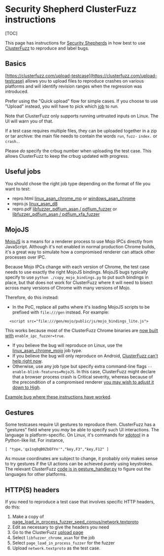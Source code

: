 # Security Shepherd ClusterFuzz instructions

[TOC]

This page has instructions for [Security Shepherds](shepherd.md) in how best to use
[ClusterFuzz](https://clusterfuzz.com) to reproduce and label bugs.

## Basics

[https://clusterfuzz.com/upload-testcase](https://clusterfuzz.com/upload-testcase)
allows you to upload files to reproduce crashes on various platforms and will
identify revision ranges when the regression was introduced.

Prefer using the "Quick upload" flow for simple cases. If you choose to use
"Upload" instead, you will have to pick which [job](#useful-jobs) to run.

Note that ClusterFuzz only supports running untrusted inputs on Linux. The UI
will warn you of that.

If a test case requires multiple files, they can be uploaded together in a zip
or tar archive: the main file needs to contain the words `run`, `fuzz-` `index.`
or `crash.`.

Please *do* specify the crbug number when uploading the test case. This allows
ClusterFuzz to keep the crbug updated with progress.

## Useful jobs

You should chose the right job type depending on the format of file you want to
test:

* repro.html [linux_asan_chrome_mp](https://clusterfuzz.com/upload-testcase?upload=true&job=linux_asan_chrome_mp)
  or [windows_asan_chrome](https://clusterfuzz.com/upload-testcase?upload=true&job=windows_asan_chrome)
* repro.js [linux_asan_d8](https://clusterfuzz.com/upload-testcase?upload=true&job=linux_asan_d8)
* repro.pdf [libfuzzer_pdfium_asan / pdfium_fuzzer](https://clusterfuzz.com/upload-testcase?upload=true&job=libfuzzer_pdfium_asan&target=pdfium_fuzzer)
  or [libfuzzer_pdfium_asan / pdfium_xfa_fuzzer](https://clusterfuzz.com/upload-testcase?upload=true&job=libfuzzer_pdfium_asan&target=pdfium_xfa_fuzzer)

## MojoJS

[MojoJS](../../mojo/public/js/README.md) is a means for a renderer process to use
Mojo IPCs directly from JavaScript. Although it's not enabled in normal production
Chrome builds, it's a great way to simulate how a compromised renderer can attack
other processes over IPC.

Because Mojo IPCs change with each version of Chrome, the test case needs to
use exactly the right MojoJS bindings. MojoJS bugs typically specify to use
`python ./copy_mojo_bindings.py` to put such bindings in place, but that does not
work for ClusterFuzz where it will need to bisect across many versions of Chrome
with many versions of Mojo.

Therefore, do this instead:

* In the PoC, replace all paths where it's loading MojoJS scripts to be prefixed
  with `file:///gen` instead. For example:
```
  <script src="file:///gen/mojo/public/js/mojo_bindings_lite.js">
```
  This works because most of the ClusterFuzz Chrome binaries are [now built with](https://chromium-review.googlesource.com/c/chromium/src/+/1119727) `enable_ipc_fuzzer=true`.

* If you believe the bug will reproduce on Linux, use the [linux_asan_chrome_mojo](https://clusterfuzz.com/upload-testcase?upload=true&job=linux_asan_chrome_mojo) job type.
* If you believe the bug will only reproduce on Android, [ClusterFuzz can't help right now](https://crbug.com/1067103).
* Otherwise, use any job type but specify extra command-line flags `--enable-blink-features=MojoJS`. In this case, ClusterFuzz might declare that a browser process crash is Critical severity, whereas because of the precondition of a compromised renderer [you may wish to adjust it down to High](severity-guidelines.md).

[Example bug where these instructions have worked](https://crbug.com/1072983).

## Gestures

Some testcases require UI gestures to reproduce them. ClusterFuzz has a
"gestures" field where you _may_ be able to specify such UI interactions. The
language is platform-specific. On Linux, it's commands for
[xdotool](https://manpages.ubuntu.com/manpages/trusty/man1/xdotool.1.html) in a
Python-like list. For instance,
```
[ "type,'qx1sqOqB0ZbEFYn'","key,F3","key,F12" ]
```
As mouse coordinates are subject to change, it probably only makes sense to try
gestures if the UI actions can be achieved purely using keystrokes. The relevant
ClusterFuzz [code is in
gesture_handler.py](https://github.com/google/clusterfuzz/blob/master/src/clusterfuzz/_internal/fuzzing/gesture_handler.py#L22)
to figure out the languages for other platforms.

## HTTP(S) headers

If you need to reproduce a test case that involves specific HTTP headers, do this:

1. Make a copy of [page_load_in_process_fuzzer_seed_corpus/network.textproto](https://source.chromium.org/chromium/chromium/src/+/main:chrome/test/fuzzing/page_load_in_process_fuzzer_seed_corpus/network.textproto)
2. Edit as necessary to give the headers you need
3. Go to the ClusterFuzz [upload page](https://clusterfuzz.com/upload-testcase)
4. Select `libfuzzer_chrome_asan` for the job
5. Select `page_load_in_process_fuzzer` for the fuzzer
6. Upload `network.textproto` as the test case.
